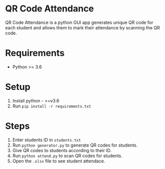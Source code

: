 # QR Code Attendance

QR Code Attendance is a python GUI app generates unique QR code for each student and allows them to mark their attendance by scanning the QR code.




# Requirements

*  Python >= 3.6
 
 
# Setup

1. Install python - >=v3.6
2. Run `pip install -r requirements.txt`


# Steps

1. Enter students ID in `students.txt`
2. Run `python generator.py` to generate QR codes for students.
3. Give QR codes to students according to their ID.
4. Run `python attend.py` to scan QR codes for students.
5. Open the `.xlsx` file to see student attendace.
